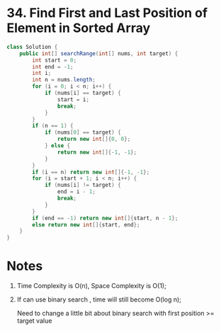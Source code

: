 # 34. Find First and Last Position of Element in Sorted Array

```java
class Solution {
    public int[] searchRange(int[] nums, int target) {
        int start = 0;
        int end = -1;
        int i;
        int n = nums.length;
        for (i = 0; i < n; i++) {
            if (nums[i] == target) {
                start = i;
                break;
            }
        }
        if (n == 1) {
            if (nums[0] == target) {
                return new int[]{0, 0};
            } else {
                return new int[]{-1, -1};
            }
        }
        if (i == n) return new int[]{-1, -1};
        for (i = start + 1; i < n; i++) {
            if (nums[i] != target) {
                end = i - 1;
                break;
            }
        }
        if (end == -1) return new int[]{start, n - 1};
        else return new int[]{start, end};
    }
}
```

# Notes

1. Time Complexity is O(n), Space Complexity is O(1);

2. If can use binary search , time will still become O(log n);

   Need to change a little bit about binary search with first position >= target value

